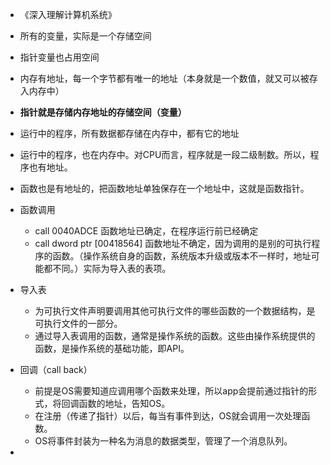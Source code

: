 - 《深入理解计算机系统》

- 所有的变量，实际是一个存储空间

- 指针变量也占用空间

- 内存有地址，每一个字节都有唯一的地址（本身就是一个数值，就又可以被存入内存中）

- **指针就是存储内存地址的存储空间（变量）**

- 运行中的程序，所有数据都存储在内存中，都有它的地址

- 运行中的程序，也在内存中。对CPU而言，程序就是一段二级制数。所以，程序也有地址。

- 函数也是有地址的，把函数地址单独保存在一个地址中，这就是函数指针。

  

- 函数调用

  - call 0040ADCE 函数地址已确定，在程序运行前已经确定
  - call dword ptr [00418564] 函数地址不确定，因为调用的是别的可执行程序的函数。（操作系统自身的函数，系统版本升级或版本不一样时，地址可能都不同。）实际为导入表的表项。

- 导入表
  - 为可执行文件声明要调用其他可执行文件的哪些函数的一个数据结构，是可执行文件的一部分。
  - 通过导入表调用的函数，通常是操作系统的函数。这些由操作系统提供的函数，是操作系统的基础功能，即API。

- 回调（call back）
  - 前提是OS需要知道应调用哪个函数来处理，所以app会提前通过指针的形式，将回调函数的地址，告知OS。
  - 在注册（传递了指针）以后，每当有事件到达，OS就会调用一次处理函数。
  - OS将事件封装为一种名为消息的数据类型，管理了一个消息队列。

-  